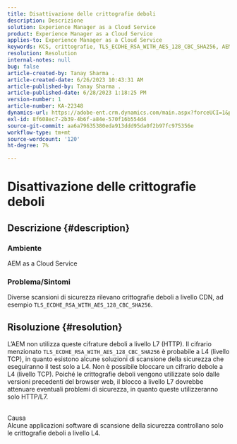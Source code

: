 ```yaml
---
title: Disattivazione delle crittografie deboli
description: Descrizione
solution: Experience Manager as a Cloud Service
product: Experience Manager as a Cloud Service
applies-to: Experience Manager as a Cloud Service
keywords: KCS, crittografie, TLS_ECDHE_RSA_WITH_AES_128_CBC_SHA256, AEM
resolution: Resolution
internal-notes: null
bug: false
article-created-by: Tanay Sharma .
article-created-date: 6/26/2023 10:43:31 AM
article-published-by: Tanay Sharma .
article-published-date: 6/28/2023 1:18:25 PM
version-number: 1
article-number: KA-22348
dynamics-url: https://adobe-ent.crm.dynamics.com/main.aspx?forceUCI=1&pagetype=entityrecord&etn=knowledgearticle&id=5e242c46-0e14-ee11-8f6e-6045bd006295
exl-id: 8f608ec7-2b39-4b6f-a84e-570f16b554d4
source-git-commit: aa6a79635380eda913ddd95da0f2b97fc975356e
workflow-type: tm+mt
source-wordcount: '120'
ht-degree: 7%

---
```


# Disattivazione delle crittografie deboli

## Descrizione {#description}


### Ambiente

AEM as a Cloud Service

### Problema/Sintomi

Diverse scansioni di sicurezza rilevano crittografie deboli a livello CDN, ad esempio `TLS_ECDHE_RSA_WITH_AES_128_CBC_SHA256`.


## Risoluzione {#resolution}


L’AEM non utilizza queste cifrature deboli a livello L7 (HTTP). Il cifrario menzionato `TLS_ECDHE_RSA_WITH_AES_128_CBC_SHA256` è probabile a L4 (livello TCP), in quanto esistono alcune soluzioni di scansione della sicurezza che eseguiranno il test solo a L4. Non è possibile bloccare un cifrario debole a L4 (livello TCP). Poiché le crittografie deboli vengono utilizzate solo dalle versioni precedenti del browser web, il blocco a livello L7 dovrebbe attenuare eventuali problemi di sicurezza, in quanto queste utilizzeranno solo HTTP/L7.


<br>Causa<br>
Alcune applicazioni software di scansione della sicurezza controllano solo le crittografie deboli a livello L4.
